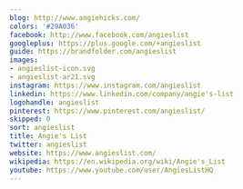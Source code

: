 ```yaml
---
blog: http://www.angiehicks.com/
colors: '#29A036'
facebook: http://www.facebook.com/angieslist
googleplus: https://plus.google.com/+angieslist
guide: https://brandfolder.com/angieslist
images:
- angieslist-icon.svg
- angieslist-ar21.svg
instagram: https://www.instagram.com/angieslist
linkedin: https://www.linkedin.com/company/angie's-list
logohandle: angieslist
pinterest: https://www.pinterest.com/angieslist/
skipped: 0
sort: angieslist
title: Angie's List
twitter: angieslist
website: https://www.angieslist.com/
wikipedia: https://en.wikipedia.org/wiki/Angie's_List
youtube: https://www.youtube.com/user/AngiesListHQ
---
```

